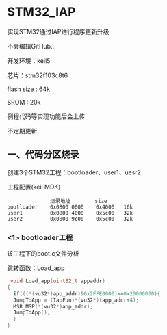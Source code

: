 # STM32_IAP

实现STM32通过IAP进行程序更新升级

不会编辑GitHub...

开发环境：keil5

芯片：stm32f103c8t6

flash size : 64k

SROM : 20k

例程代码等实现功能后会上传

不定期更新

## 一、代码分区烧录

创建3个STM32工程：bootloader、user1、uesr2

工程配置(keil MDK)

                  烧录地址        size     
    bootloader    0x0800 0000    0x4000   16k
    user1         0x0800 4000    0x5c00   32k
    user2         0x0800 9c00    0x5c00   32k
    
### <1> bootloader工程

该工程下的boot.c文件分析

跳转函数：Load_app

```c
 void Load_app(uint32_t appaddr)
{
  if(((*(vu32*)app_addr)&0x2FFE0000)==0x20000000){
  JumpToApp = (IapFun)*(vu32*)(app_addr+4);
  MSR_MSP(*(vu32*)app_addr);
  JumpToApp();
  }
}
```
